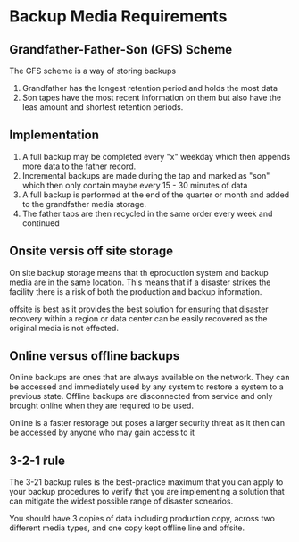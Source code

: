 # Backup Media Requirements

## Grandfather-Father-Son (GFS) Scheme 

The GFS scheme is a way of storing backups

1. Grandfather has the longest retention period and holds the most data
2. Son tapes have the most recent information on them but also have the leas amount and shortest retention periods.

## Implementation

1. A full backup may be completed every "x" weekday which then appends more data to the father record.
2. Incremental backups are made during the tap and marked as "son" which then only contain maybe every 15 - 30 minutes of data
3. A full backup is performed at the end of the quarter or month and added to the grandfather media storage.
4. The father taps are then recycled in the same order every week and continued

## Onsite versis off site storage

On site backup storage means that th eproduction system and backup media are in the same location. This means that if a disaster strikes the facility there is a risk of both the production and backup information.

offsite is best as it provides the best solution for ensuring that disaster recovery within a region or data center can be easily recovered as the original media is not effected.

## Online versus offline backups

Online backups are ones that are always available on the network. They can be accessed and immediately used by any system to restore a system to a previous state. Offline backups are disconnected from service and only brought online when they are required to be used.

Online is a faster restorage but poses a larger security threat as it then can be accessed by anyone who may gain access to it

## 3-2-1 rule

The 3-21 backup rules is the best-practice maximum that you can apply to your backup procedures to verify that you are implementing a solution that can mitigate the widest possible range of disaster scnearios.

You should have 3 copies of data including production copy, across two different media types, and one copy kept offline line and offsite.